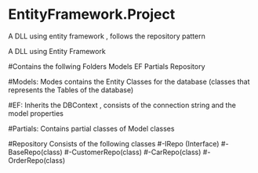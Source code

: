 # EntityFramework.Project
A DLL using entity framework , follows the repository pattern


A DLL using Entity Framework 

#Contains the follwing Folders
Models
EF
Partials
Repository

#Models: 
Modes contains the Entity Classes for the database (classes that represents the Tables of the database)

#EF:
Inherits the DBContext , consists of the connection string and the model properties

#Partials:
Contains partial classes of Model classes

#Repository
Consists of the following classes
#-IRepo (Interface)
#-BaseRepo(class)
#-CustomerRepo(class)
#-CarRepo(class)
#-OrderRepo(class)

